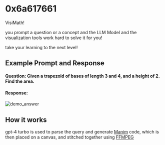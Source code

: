 # 0x6a617661

VisiMath!

you prompt a question or a concept and the LLM Model and the visualization tools work hard to solve it for you!


take your learning to the next level!


## Example Prompt and Response
#### Question: Given a trapezoid of bases of length 3 and 4, and a height of 2. Find the area.
#### Response: 
![demo_answer](https://github.com/hridyanshdugar/0x6a617661/assets/94023052/b5e94ba3-c1c0-4f33-ade6-3ce6e67fa0ef)



## How it works
gpt-4 turbo is used to parse the query and generate [Manim](https://github.com/ManimCommunity/manim) code, which is then placed on a canvas, and stitched together using [FFMPEG](https://github.com/FFmpeg/FFmpeg)
<!--- Video Response:https://github.com/hridyanshdugar/0x6a617661/assets/94023052/d2729960-52c5-47e0-ab7d-dab9da1d7203 --->


